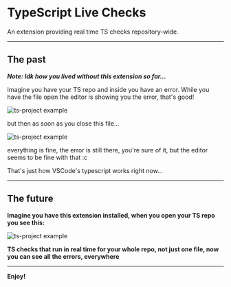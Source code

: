 # TypeScript Live Checks

An extension providing real time TS checks repository-wide.

---

## The past

**_Note: Idk how you lived without this extension so far..._**

Imagine you have your TS repo and inside you have an error. While you have the file open the editor is showing you the error, that's good!

![ts-project example](https://lh4.googleusercontent.com/AjdBCy_k1p7Y4Ffvj9OPK2RpAa4YPI5BKIlgCBZn4UsuLV180pwU92QvSurEvu70no62Gq9OBuTCQJvtYSPX=w3360-h1942)

but then as soon as you close this file...

![ts-project example](https://lh4.googleusercontent.com/uzDKzv2W8pqWWRquA9BFuqpyQHNDOCi6VvMpx43Pzko1nfPL-p1pe_mYRzwqRaT-vjplN1sNqRjtHv7o10HQ=w3360-h1942)

everything is fine, the error is still there, you're sure of it, but the editor seems to be fine with that :c

That's just how VSCode's typescript works right now...

---

## The future

**Imagine you have this extension installed, when you open your TS repo you see this:**

![ts-project example](https://lh5.googleusercontent.com/EI_GM8hcHqGNJxluiQJdRxyHtAwJHogzuePVrvZhmF-HtXYpokJoqjZ-eKLkbL9O7Xy4V96sgsbrEIadkR_d=w3360-h1942)

**TS checks that run in real time for your whole repo, not just one file, now you can see all the errors, everywhere**

---

**Enjoy!**
